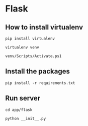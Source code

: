 # Flask

## How to install virtualenv

```shell
pip install virtualenv
```

```shell
virtualenv venv
```

```shell
venv/Scripts/Activate.ps1
```

## Install the packages

```shell
pip install -r requirements.txt
```

## Run server

```shell
cd app/flask
```

```shell
python __init__.py
```
